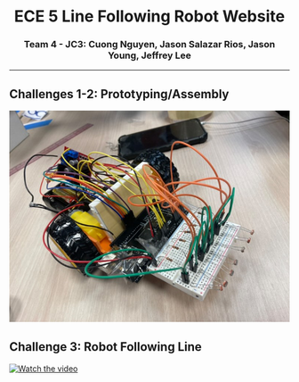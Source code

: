 <div style='text-align: center;'>
  <h1>ECE 5 Line Following Robot Website</h1>
  <h3>Team 4 - JC3: Cuong Nguyen, Jason Salazar Rios, Jason Young, Jeffrey Lee</h3>
</div>

---
## Challenges 1-2: Prototyping/Assembly
![Challenge 2: Assembly](RobotAssemblyCh2.jpg)

## Challenge 3: Robot Following Line
[![Watch the video](https://img.youtube.com/vi/TpEJcigBHBk/hqdefault.jpg)](https://www.youtube.com/embed/TpEJcigBHBk)

